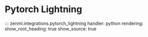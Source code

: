 # Pytorch Lightning

::: zenml.integrations.pytorch_lightning
    handler: python
    rendering:
      show_root_heading: true
      show_source: true
